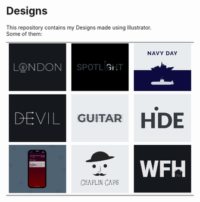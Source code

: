 # Designs
This repository contains my Designs made using Illustrator.<br>
Some of them:<br>
<table>
<tr><td><img src="./2020-12/png/16.12.2020.png"></td><td><img src="./2020-11/png/21.11.2020.png"></td><td><img src="./2020-12/png/04.12.2020.png"></td></tr>
<tr><td><img src="./2020-12/png/10.12.2020.png"></td><td><img src="./2020-12/png/02.12.2020.png"></td><td><img src="./2020-11/png/23.11.2020.png"></td></tr>
<tr><td><img src="./2020-11/png/19.11.2020 - 2.png"></td><td><img src="./2020-11/png/18.11.2020.png"></td><td><img src="./2021-01/png/05.01.2021.png"></td></tr>
</table>
